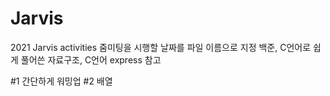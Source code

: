 # Jarvis
2021 Jarvis activities
줌미팅을 시행할 날짜를 파일 이름으로 지정
백준, C언어로 쉽게 풀어쓴 자료구조, C언어 express 참고 

#1 간단하게 워밍업
#2 배열 
